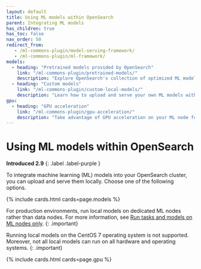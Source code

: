 ```yaml
---
layout: default
title: Using ML models within OpenSearch
parent: Integrating ML models
has_children: true
has_toc: false
nav_order: 50
redirect_from:
   - /ml-commons-plugin/model-serving-framework/
   - /ml-commons-plugin/ml-framework/
models:
  - heading: "Pretrained models provided by OpenSearch"
    link: "/ml-commons-plugin/pretrained-models/"
    description: "Explore OpenSearch's collection of optimized ML models for immediate use in AI applications"
  - heading: "Custom models"
    link: "/ml-commons-plugin/custom-local-models/"
    description: "Learn how to upload and serve your own ML models within OpenSearch for specialized use cases"
gpu:
  - heading: "GPU acceleration"
    link: "/ml-commons-plugin/gpu-acceleration/"
    description: "Take advantage of GPU acceleration on your ML node for better performance"
---
```


# Using ML models within OpenSearch
**Introduced 2.9**
{: .label .label-purple }

To integrate machine learning (ML) models into your OpenSearch cluster, you can upload and serve them locally. Choose one of the following options.

{% include cards.html cards=page.models %}

For production environments, run local models on dedicated ML nodes rather than data nodes. For more information, see [Run tasks and models on ML nodes only]({{site.url}}{{site.baseurl}}/ml-commons-plugin/cluster-settings/#run-tasks-and-models-on-ml-nodes-only).
{: .important}

Running local models on the CentOS 7 operating system is not supported. Moreover, not all local models can run on all hardware and operating systems.
{: .important}

{% include cards.html cards=page.gpu %}
